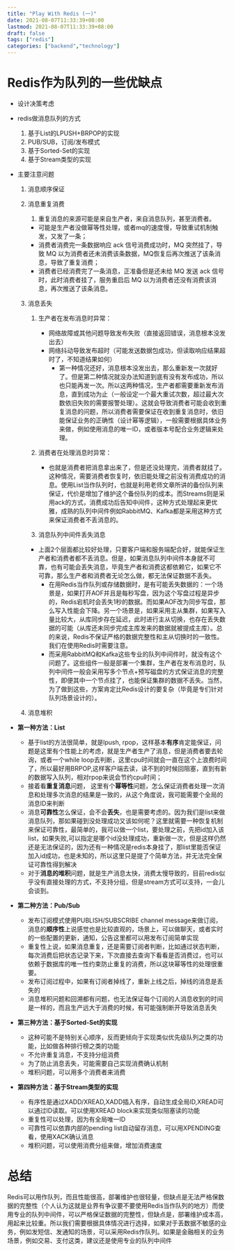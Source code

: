 ```yaml
---
title: "Play With Redis (一)"
date: 2021-08-07T11:33:39+08:00
lastmod: 2021-08-07T11:33:39+08:00
draft: false
tags: ["redis"]
categories: ["backend","technology"]
---
```



# Redis作为队列的一些优缺点
- 设计决策考虑
- redis做消息队列的方式
  1. 基于List的LPUSH+BRPOP的实现
  2. PUB/SUB，订阅/发布模式
  3. 基于Sorted-Set的实现
  4. 基于Stream类型的实现
- 主要注意问题
  1. 消息顺序保证
  2. 消息重复消费
     1. 重复消息的来源可能是来自生产者，来自消息队列，甚至消费者。
       - 可能是生产者没做幂等性处理，或者mq的速度慢，导致重试机制触发，又发了一条；
       - 消费者消费完一条数据响应 ack 信号消费成功时，MQ 突然挂了，导致 MQ 以为消费者还未消费该条数据，MQ恢复后再次推送了该条消息，导致了重复消费；
       - 消费者已经消费完了一条消息，正准备但是还未给 MQ 发送 ack 信号时，此时消费者挂了，服务重启后 MQ 以为消费者还没有消费该消息，再次推送了该条消息。
  3. 消息丢失
     1. 生产者在发布消息时异常：
        * 网络故障或其他问题导致发布失败（直接返回错误，消息根本没发出去）
        * 网络抖动导致发布超时（可能发送数据包成功，但读取响应结果超时了，不知道结果如何）
          - 第一种情况还好，消息根本没发出去，那么重新发一次就好了。但是第二种情况就没办法知道到底有没有发布成功，所以也只能再发一次。所以这两种情况，生产者都需要重新发布消息，直到成功为止（一般设定一个最大重试次数，超过最大次数依旧失败的需要报警处理）。这就会导致消费者可能会收到重复消息的问题，所以消费者需要保证在收到重复消息时，依旧能保证业务的正确性（设计幂等逻辑），一般需要根据具体业务来做，例如使用消息的唯一ID，或者版本号配合业务逻辑来处理。

     2. 消费者在处理消息时异常：
        - 也就是消费者把消息拿出来了，但是还没处理完，消费者就挂了。这种情况，需要消费者恢复时，依旧能处理之前没有消费成功的消息。使用List当作队列时，也就是利用老师文章所讲的备份队列来保证，代价是增加了维护这个备份队列的成本。而Streams则是采用ack的方式，消费成功后告知中间件，这种方式处理起来更优雅，成熟的队列中间件例如RabbitMQ、Kafka都是采用这种方式来保证消费者不丢消息的。
      3. 消息队列中间件丢失消息
        - 上面2个层面都比较好处理，只要客户端和服务端配合好，就能保证生产者和消费者都不丢消息。但是，如果消息队列中间件本身就不可靠，也有可能会丢失消息，毕竟生产者和消费这都依赖它，如果它不可靠，那么生产者和消费者无论怎么做，都无法保证数据不丢失。
            - 在用Redis当作队列或存储数据时，是有可能丢失数据的：一个场景是，如果打开AOF并且是每秒写盘，因为这个写盘过程是异步的，Redis宕机时会丢失1秒的数据。而如果AOF改为同步写盘，那么写入性能会下降。另一个场景是，如果采用主从集群，如果写入量比较大，从库同步存在延迟，此时进行主从切换，也存在丢失数据的可能（从库还未同步完成主库发来的数据就被提成主库）。总的来说，Redis不保证严格的数据完整性和主从切换时的一致性。我们在使用Redis时需要注意。
            - 而采用RabbitMQ和Kafka这些专业的队列中间件时，就没有这个问题了。这些组件一般是部署一个集群，生产者在发布消息时，队列中间件一般会采用写多个节点+预写磁盘的方式保证消息的完整性，即便其中一个节点挂了，也能保证集群的数据不丢失。当然，为了做到这些，方案肯定比Redis设计的要复杂（毕竟是专们针对队列场景设计的）。
  
  4. 消息堆积

- **第一种方法：List**
  - 基于list的方法很简单，就是lpush, rpop，这样基本**有序**肯定能保证，问题是这里有个性能上的考虑，就是生产者生产了消息，但是消费者要去轮询，或者一个while loop去判断，这里cpu时间就会一直在这个上浪费时间了，所以最好用BRPOP,这样客户端去读，读不到的时候回阻塞，直到有新的数据写入队列，相对rpop来说会节约cpu时间；
  - 接着看**重复消息**问题， 这里有个**幂等性**问题，怎么保证消费者处理一次消息和处理多次消息的结果是一致的，从这个角度说，我可能需要个全局的消息ID来判断
  - 消息**可靠性**怎么保证，会不会**丢失**，也是需要考虑的。因为我们是list来做消息队列，那如果碰到没处理成功又该如何呢？这里就需要一种恢复机制来保证可靠性，最简单的，我可以做一个list，要处理之前，先把id加入该list，如果失败,可以指定是哪个id没处理成功，重新做一次，但是这样仍然还是无法保证的，因为还有一种情况是redis本身挂了，那list里能否保证加入id成功，也是未知的，所以这里只是提了个简单方法，并无法完全保证可靠性得到解决
  - 对于**消息的堆积**问题，就是生产消息太快，消费太慢导致的，目前redis似乎没有直接处理的方式，不支持分组，但是stream方式可以支持，一会儿会谈到。
- **第二种方法：Pub/Sub**
  - 发布订阅模式使用PUBLISH/SUBSCRIBE channel message来做订阅，消息的**顺序性**上说感觉也是比较直观的，场景上，可以做聊天，或者实时的一些配置的更新，通知，公告这里都可以用发布订阅简单实现
  - 重复性上说，如果消息重复，还是需要订阅者判断，比如通过状态判断，每次消费后把状态记录下来，下次直接去查询下看看是否消费过，也可以依赖于数据库的唯一性约束防止重复的消费，所以这块幂等性的处理很重要。
  - 发布订阅过程中，如果有订阅者掉线了，重新上线之后，掉线的消息是丢失的
  - 消息堆积问题和回溯都有问题，也无法保证每个订阅的人消息收到的时间是一样的，而且生产远大于消费的时候，有可能强制断开导致消息丢失

- **第三种方法：基于Sorted-Set的实现**
  - 这种可能不是特别关心顺序，反而更倾向于实现类似优先级队列之类的功能，比如做各种排行榜之类的功能
  - 不允许重复消息，不支持分组消费
  - 为了防止消息丢失，可能需要自己实现消费确认机制
  - 堆积问题，可以用多个消费者来消费
- **第四种方法：基于Stream类型的实现**
  - 有序性是通过XADD/XREAD,XADD插入有序，自动生成全局ID,XREAD可以通过ID读取。可以使用XREAD block来实现类似阻塞读的功能
  - 重复性可以处理，因为有全局唯一ID
  - 可靠性可以依靠内部的pending list自动留存消息，可以用XPENDING查看，使用XACK确认消息
  - 堆积问题，可以使用消费分组来做，增加消费速度

# 总结
Redis可以用作队列，而且性能很高，部署维护也很轻量，但缺点是无法严格保数据的完整性（个人认为这就是业界有争议要不要使用Redis当作队列的地方）而使用专业的队列中间件，可以严格保证数据的完整性，但缺点是，部署维护成本高，用起来比较重。所以我们需要根据具体情况进行选择，如果对于丢数据不敏感的业务，例如发短信、发通知的场景，可以采用Redis作队列。如果是金融相关的业务场景，例如交易、支付这类，建议还是使用专业的队列中间件
